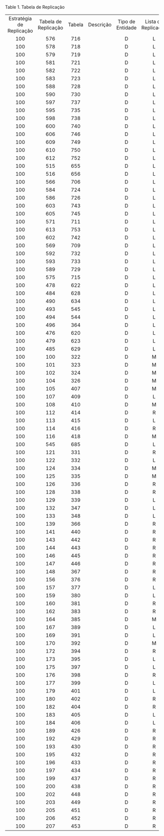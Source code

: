 <div id="d67458e1" class="table">

<div class="table-title">

Table 1. Tabela de
Replicação

</div>

<div class="table-contents">

|                          |                      |        |           |                  |                     |
| :----------------------: | :------------------: | :----: | :-------: | :--------------: | :-----------------: |
| Estratégia de Replicação | Tabela de Replicação | Tabela | Descrição | Tipo de Entidade | Lista de Replicação |
|           100            |         576          |  716   |           |        D         |          L          |
|           100            |         578          |  718   |           |        D         |          L          |
|           100            |         579          |  719   |           |        D         |          L          |
|           100            |         581          |  721   |           |        D         |          L          |
|           100            |         582          |  722   |           |        D         |          L          |
|           100            |         583          |  723   |           |        D         |          L          |
|           100            |         588          |  728   |           |        D         |          L          |
|           100            |         590          |  730   |           |        D         |          L          |
|           100            |         597          |  737   |           |        D         |          L          |
|           100            |         595          |  735   |           |        D         |          L          |
|           100            |         598          |  738   |           |        D         |          L          |
|           100            |         600          |  740   |           |        D         |          L          |
|           100            |         606          |  746   |           |        D         |          L          |
|           100            |         609          |  749   |           |        D         |          L          |
|           100            |         610          |  750   |           |        D         |          L          |
|           100            |         612          |  752   |           |        D         |          L          |
|           100            |         515          |  655   |           |        D         |          L          |
|           100            |         516          |  656   |           |        D         |          L          |
|           100            |         566          |  706   |           |        D         |          L          |
|           100            |         584          |  724   |           |        D         |          L          |
|           100            |         586          |  726   |           |        D         |          L          |
|           100            |         603          |  743   |           |        D         |          L          |
|           100            |         605          |  745   |           |        D         |          L          |
|           100            |         571          |  711   |           |        D         |          L          |
|           100            |         613          |  753   |           |        D         |          L          |
|           100            |         602          |  742   |           |        D         |          L          |
|           100            |         569          |  709   |           |        D         |          L          |
|           100            |         592          |  732   |           |        D         |          L          |
|           100            |         593          |  733   |           |        D         |          L          |
|           100            |         589          |  729   |           |        D         |          L          |
|           100            |         575          |  715   |           |        D         |          L          |
|           100            |         478          |  622   |           |        D         |          L          |
|           100            |         484          |  628   |           |        D         |          L          |
|           100            |         490          |  634   |           |        D         |          L          |
|           100            |         493          |  545   |           |        D         |          L          |
|           100            |         494          |  544   |           |        D         |          L          |
|           100            |         496          |  364   |           |        D         |          L          |
|           100            |         476          |  620   |           |        D         |          L          |
|           100            |         479          |  623   |           |        D         |          L          |
|           100            |         485          |  629   |           |        D         |          L          |
|           100            |         100          |  322   |           |        D         |          M          |
|           100            |         101          |  323   |           |        D         |          M          |
|           100            |         102          |  324   |           |        D         |          M          |
|           100            |         104          |  326   |           |        D         |          M          |
|           100            |         105          |  407   |           |        D         |          M          |
|           100            |         107          |  409   |           |        D         |          L          |
|           100            |         108          |  410   |           |        D         |          M          |
|           100            |         112          |  414   |           |        D         |          R          |
|           100            |         113          |  415   |           |        D         |          L          |
|           100            |         114          |  416   |           |        D         |          R          |
|           100            |         116          |  418   |           |        D         |          M          |
|           100            |         545          |  685   |           |        D         |          L          |
|           100            |         121          |  331   |           |        D         |          R          |
|           100            |         122          |  332   |           |        D         |          L          |
|           100            |         124          |  334   |           |        D         |          M          |
|           100            |         125          |  335   |           |        D         |          M          |
|           100            |         126          |  336   |           |        D         |          R          |
|           100            |         128          |  338   |           |        D         |          R          |
|           100            |         129          |  339   |           |        D         |          L          |
|           100            |         132          |  347   |           |        D         |          L          |
|           100            |         133          |  348   |           |        D         |          L          |
|           100            |         139          |  366   |           |        D         |          R          |
|           100            |         141          |  440   |           |        D         |          R          |
|           100            |         143          |  442   |           |        D         |          R          |
|           100            |         144          |  443   |           |        D         |          R          |
|           100            |         146          |  445   |           |        D         |          R          |
|           100            |         147          |  446   |           |        D         |          R          |
|           100            |         148          |  367   |           |        D         |          R          |
|           100            |         156          |  376   |           |        D         |          R          |
|           100            |         157          |  377   |           |        D         |          L          |
|           100            |         159          |  380   |           |        D         |          L          |
|           100            |         160          |  381   |           |        D         |          R          |
|           100            |         162          |  383   |           |        D         |          R          |
|           100            |         164          |  385   |           |        D         |          M          |
|           100            |         167          |  389   |           |        D         |          L          |
|           100            |         169          |  391   |           |        D         |          L          |
|           100            |         170          |  392   |           |        D         |          M          |
|           100            |         172          |  394   |           |        D         |          R          |
|           100            |         173          |  395   |           |        D         |          L          |
|           100            |         175          |  397   |           |        D         |          L          |
|           100            |         176          |  398   |           |        D         |          R          |
|           100            |         177          |  399   |           |        D         |          L          |
|           100            |         179          |  401   |           |        D         |          L          |
|           100            |         180          |  402   |           |        D         |          R          |
|           100            |         182          |  404   |           |        D         |          R          |
|           100            |         183          |  405   |           |        D         |          L          |
|           100            |         184          |  406   |           |        D         |          L          |
|           100            |         189          |  426   |           |        D         |          R          |
|           100            |         192          |  429   |           |        D         |          R          |
|           100            |         193          |  430   |           |        D         |          R          |
|           100            |         195          |  432   |           |        D         |          R          |
|           100            |         196          |  433   |           |        D         |          R          |
|           100            |         197          |  434   |           |        D         |          R          |
|           100            |         199          |  437   |           |        D         |          R          |
|           100            |         200          |  438   |           |        D         |          R          |
|           100            |         202          |  448   |           |        D         |          R          |
|           100            |         203          |  449   |           |        D         |          R          |
|           100            |         205          |  451   |           |        D         |          R          |
|           100            |         206          |  452   |           |        D         |          R          |
|           100            |         207          |  453   |           |        D         |          R          |

</div>

</div>
